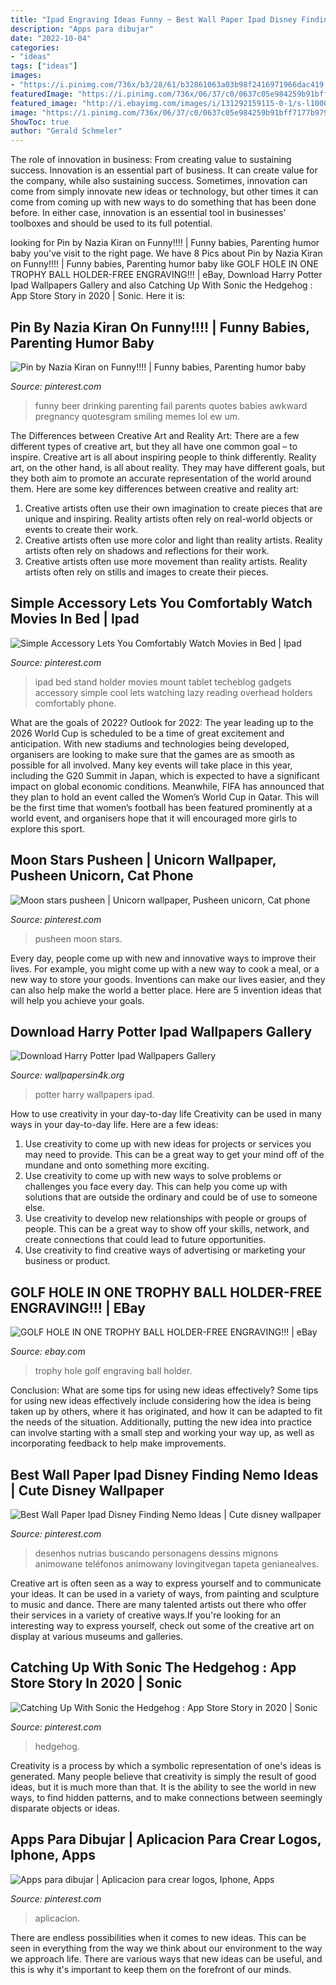 ```yaml
---
title: "Ipad Engraving Ideas Funny ~ Best Wall Paper Ipad Disney Finding Nemo Ideas"
description: "Apps para dibujar"
date: "2022-10-04"
categories:
- "ideas"
tags: ["ideas"]
images:
- "https://i.pinimg.com/736x/b3/28/61/b32861063a03b98f2416971966dac419.jpg"
featuredImage: "https://i.pinimg.com/736x/06/37/c0/0637c05e984259b91bff7177b9791495--baby-pictures-funny-pictures-with-captions.jpg"
featured_image: "http://i.ebayimg.com/images/i/131292159115-0-1/s-l1000.jpg"
image: "https://i.pinimg.com/736x/06/37/c0/0637c05e984259b91bff7177b9791495--baby-pictures-funny-pictures-with-captions.jpg"
ShowToc: true
author: "Gerald Schmeler"
---
```



The role of innovation in business: From creating value to sustaining success.
Innovation is an essential part of business. It can create value for the company, while also sustaining success. Sometimes, innovation can come from simply innovate new ideas or technology, but other times it can come from coming up with new ways to do something that has been done before. In either case, innovation is an essential tool in businesses’ toolboxes and should be used to its full potential.

	

		
looking for Pin by Nazia Kiran on Funny!!!! | Funny babies, Parenting humor baby you've visit to the right page. We have 8 Pics about Pin by Nazia Kiran on Funny!!!! | Funny babies, Parenting humor baby like GOLF HOLE IN ONE TROPHY BALL HOLDER-FREE ENGRAVING!!! | eBay, Download Harry Potter Ipad Wallpapers Gallery and also ‎Catching Up With Sonic the Hedgehog : App Store Story in 2020 | Sonic. Here it is:
		
    
## Pin By Nazia Kiran On Funny!!!! | Funny Babies, Parenting Humor Baby

<img loading=lazy src="https://i.pinimg.com/736x/06/37/c0/0637c05e984259b91bff7177b9791495--baby-pictures-funny-pictures-with-captions.jpg" onerror="this.onerror=null;this.src='https://tse1.mm.bing.net/th?id=OIP.l0Gnzd80QYQW8ylsWNWhbAHaE9&amp;pid=15.1';" alt="Pin by Nazia Kiran on Funny!!!! | Funny babies, Parenting humor baby">

_Source: pinterest.com_

>funny beer drinking parenting fail parents quotes babies awkward pregnancy quotesgram smiling memes lol ew um. 

	

The Differences between Creative Art and Reality Art: There are a few different types of creative art, but they all have one common goal – to inspire.
Creative art is all about inspiring people to think differently. Reality art, on the other hand, is all about reality. They may have different goals, but they both aim to promote an accurate representation of the world around them. Here are some key differences between creative and reality art: 
1) Creative artists often use their own imagination to create pieces that are unique and inspiring. Reality artists often rely on real-world objects or events to create their work. 
2) Creative artists often use more color and light than reality artists. Reality artists often rely on shadows and reflections for their work. 
3) Creative artists often use more movement than reality artists. Reality artists often rely on stills and images to create their pieces.

    
## Simple Accessory Lets You Comfortably Watch Movies In Bed | Ipad

<img loading=lazy src="https://i.pinimg.com/originals/79/a4/ea/79a4ea2ab41fd90d4b84d29c6d43448a.jpg" onerror="this.onerror=null;this.src='https://tse2.mm.bing.net/th?id=OIP.KpGJGAxu_NcABe3hbJFvzQAAAA&amp;pid=15.1';" alt="Simple Accessory Lets You Comfortably Watch Movies in Bed | Ipad">

_Source: pinterest.com_

>ipad bed stand holder movies mount tablet techeblog gadgets accessory simple cool lets watching lazy reading overhead holders comfortably phone. 

	

What are the goals of 2022?
Outlook for 2022: The year leading up to the 2026 World Cup is scheduled to be a time of great excitement and anticipation. With new stadiums and technologies being developed, organisers are looking to make sure that the games are as smooth as possible for all involved. Many key events will take place in this year, including the G20 Summit in Japan, which is expected to have a significant impact on global economic conditions. Meanwhile, FIFA has announced that they plan to hold an event called the Women’s World Cup in Qatar. This will be the first time that women’s football has been featured prominently at a world event, and organisers hope that it will encouraged more girls to explore this sport.

    
## Moon Stars Pusheen | Unicorn Wallpaper, Pusheen Unicorn, Cat Phone

<img loading=lazy src="https://i.pinimg.com/736x/b3/28/61/b32861063a03b98f2416971966dac419.jpg" onerror="this.onerror=null;this.src='https://tse1.mm.bing.net/th?id=OIP.tm55Odjl4hwl47e5rRO09AHaNJ&amp;pid=15.1';" alt="Moon stars pusheen | Unicorn wallpaper, Pusheen unicorn, Cat phone">

_Source: pinterest.com_

>pusheen moon stars. 

	

Every day, people come up with new and innovative ways to improve their lives. For example, you might come up with a new way to cook a meal, or a new way to store your goods. Inventions can make our lives easier, and they can also help make the world a better place. Here are 5 invention ideas that will help you achieve your goals.

    
## Download Harry Potter Ipad Wallpapers Gallery

<img loading=lazy src="http://www.wallpapersin4k.org/wp-content/uploads/2017/04/Harry-Potter-Ipad-Wallpapers-20.jpeg" onerror="this.onerror=null;this.src='https://tse1.mm.bing.net/th?id=OIP.ea2BmKNIPjIL1oiO1X9o6QHaJ4&amp;pid=15.1';" alt="Download Harry Potter Ipad Wallpapers Gallery">

_Source: wallpapersin4k.org_

>potter harry wallpapers ipad. 

	

How to use creativity in your day-to-day life
Creativity can be used in many ways in your day-to-day life. Here are a few ideas: 
1. Use creativity to come up with new ideas for projects or services you may need to provide. This can be a great way to get your mind off of the mundane and onto something more exciting. 
2. Use creativity to come up with new ways to solve problems or challenges you face every day. This can help you come up with solutions that are outside the ordinary and could be of use to someone else. 
3. Use creativity to develop new relationships with people or groups of people. This can be a great way to show off your skills, network, and create connections that could lead to future opportunities. 
4. Use creativity to find creative ways of advertising or marketing your business or product.

    
## GOLF HOLE IN ONE TROPHY BALL HOLDER-FREE ENGRAVING!!! | EBay

<img loading=lazy src="http://i.ebayimg.com/images/i/131292159115-0-1/s-l1000.jpg" onerror="this.onerror=null;this.src='https://tse2.mm.bing.net/th?id=OIP.uWJb4_UTIm620PpapO-u0gHaJ4&amp;pid=15.1';" alt="GOLF HOLE IN ONE TROPHY BALL HOLDER-FREE ENGRAVING!!! | eBay">

_Source: ebay.com_

>trophy hole golf engraving ball holder. 

	

Conclusion: What are some tips for using new ideas effectively?
Some tips for using new ideas effectively include considering how the idea is being taken up by others, where it has originated, and how it can be adapted to fit the needs of the situation. Additionally, putting the new idea into practice can involve starting with a small step and working your way up, as well as incorporating feedback to help make improvements.

    
## Best Wall Paper Ipad Disney Finding Nemo Ideas | Cute Disney Wallpaper

<img loading=lazy src="https://i.pinimg.com/736x/2b/1e/4d/2b1e4db76f9e221d957df3664d681f22.jpg" onerror="this.onerror=null;this.src='https://tse2.mm.bing.net/th?id=OIP.NwjCWE1CMu_cBe-0zfytxgAAAA&amp;pid=15.1';" alt="Best Wall Paper Ipad Disney Finding Nemo Ideas | Cute disney wallpaper">

_Source: pinterest.com_

>desenhos nutrias buscando personagens dessins mignons animowane teléfonos animowany lovingitvegan tapeta genianealves. 

	

Creative art is often seen as a way to express yourself and to communicate your ideas. It can be used in a variety of ways, from painting and sculpture to music and dance. There are many talented artists out there who offer their services in a variety of creative ways.If you're looking for an interesting way to express yourself, check out some of the creative art on display at various museums and galleries.

    
## ‎Catching Up With Sonic The Hedgehog : App Store Story In 2020 | Sonic

<img loading=lazy src="https://i.pinimg.com/736x/b3/d2/45/b3d2452a7d9d0bc4e5755ccf4c79df15.jpg" onerror="this.onerror=null;this.src='https://tse4.mm.bing.net/th?id=OIP.Phs0VHXCXT22dIScc05eFwHaHa&amp;pid=15.1';" alt="‎Catching Up With Sonic the Hedgehog : App Store Story in 2020 | Sonic">

_Source: pinterest.com_

>hedgehog. 

	

Creativity is a process by which a symbolic representation of one's ideas is generated. Many people believe that creativity is simply the result of good ideas, but it is much more than that. It is the ability to see the world in new ways, to find hidden patterns, and to make connections between seemingly disparate objects or ideas.

    
## Apps Para Dibujar | Aplicacion Para Crear Logos, Iphone, Apps

<img loading=lazy src="https://i.pinimg.com/736x/72/4a/45/724a45058c2a7958168133372e74356d.jpg" onerror="this.onerror=null;this.src='https://tse1.mm.bing.net/th?id=OIP.lcX1_jDarTAHh3ncWtFb_wHaEM&amp;pid=15.1';" alt="Apps para dibujar | Aplicacion para crear logos, Iphone, Apps">

_Source: pinterest.com_

>aplicacion. 

	

There are endless possibilities when it comes to new ideas. This can be seen in everything from the way we think about our environment to the way we approach life. There are various ways that new ideas can be useful, and this is why it's important to keep them on the forefront of our minds.

